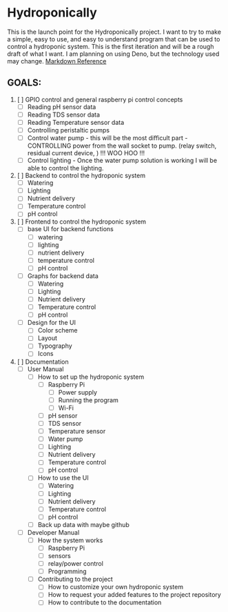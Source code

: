 # Hydroponically

This is the launch point for the Hydroponically project. I want to try to make a simple, easy to use, and easy to understand program that can be used to control a hydroponic system.
This is the first iteration and will be a rough draft of what I want.
I am planning on using Deno, but the technology used may change.
[Markdown Reference](https://www.markdownguide.org/cheat-sheet/)

## GOALS:
1. [ ] GPIO control and general raspberry pi control concepts
    - [ ] Reading pH sensor data
    - [ ] Reading TDS sensor data
    - [ ] Reading Temperature sensor data
    - [ ] Controlling peristaltic pumps
    - [ ] Control water pump - this will be the most difficult part - CONTROLLING power from the wall socket to pump. (relay switch, residual current device, ) !!! WOO HOO !!!
    - [ ] Control lighting - Once the water pump solution is working I will be able to control the lighting.
2. [ ] Backend to control the hydroponic system
    - [ ] Watering
    - [ ] Lighting
    - [ ] Nutrient delivery
    - [ ] Temperature control
    - [ ] pH control
3. [ ] Frontend to control the hydroponic system
    - [ ] base UI for backend functions
        - [ ] watering
        - [ ] lighting
        - [ ] nutrient delivery
        - [ ] temperature control
        - [ ] pH control
    - [ ] Graphs for backend data
        - [ ] Watering
        - [ ] Lighting
        - [ ] Nutrient delivery
        - [ ] Temperature control
        - [ ] pH control
    - [ ] Design for the UI
        - [ ] Color scheme
        - [ ] Layout
        - [ ] Typography
        - [ ] Icons
4. [ ] Documentation
    - [ ] User Manual
        - [ ] How to set up the hydroponic system
            - [ ] Raspberry Pi
                - [ ] Power supply
                - [ ] Running the program
                - [ ] Wi-Fi
            - [ ] pH sensor
            - [ ] TDS sensor
            - [ ] Temperature sensor
            - [ ] Water pump
            - [ ] Lighting
            - [ ] Nutrient delivery
            - [ ] Temperature control
            - [ ] pH control
        - [ ] How to use the UI
            - [ ] Watering
            - [ ] Lighting
            - [ ] Nutrient delivery
            - [ ] Temperature control
            - [ ] pH control
        - [ ] Back up data with maybe github
    - [ ] Developer Manual
        - [ ] How the system works
            - [ ] Raspberry Pi
            - [ ] sensors
            - [ ] relay/power control
            - [ ] Programming
        - [ ] Contributing to the project
            - [ ] How to customize your own hydroponic system
            - [ ] How to request your added features to the project repository
            - [ ] How to contribute to the documentation
